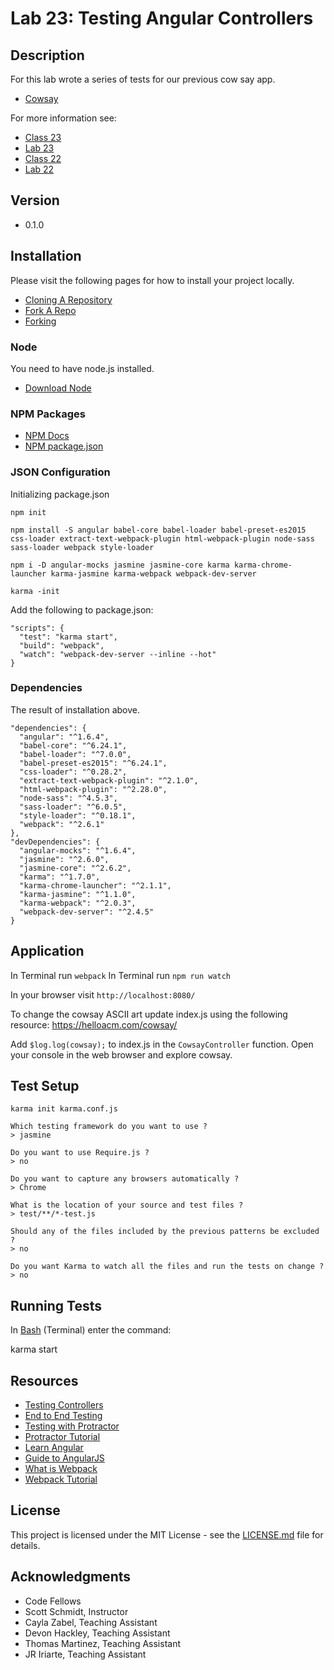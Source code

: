 # Lab 23: Testing Angular Controllers

## Description
For this lab wrote a series of tests for our previous cow say app.

* [Cowsay](http://www.cowsays.com)

For more information see:
* [Class 23](https://github.com/codefellows/seattle-javascript-401d15/tree/master/class-23-testing-controllers)
* [Lab 23](https://github.com/codefellows-seattle-javascript-401d15/23-testing-controllers)
* [Class 22](https://github.com/codefellows/seattle-javascript-401d15/tree/master/class-22-angular-controllers)
* [Lab 22](https://github.com/codefellows-seattle-javascript-401d15/22-angular-controllers)

## Version
* 0.1.0

## Installation
Please visit the following pages for how to install your project locally.

* [Cloning A Repository](https://help.github.com/articles/cloning-a-repository/)
* [Fork A Repo](https://help.github.com/articles/fork-a-repo/)
* [Forking](https://guides.github.com/activities/forking/)

### Node
You need to have node.js installed.
* [Download Node](https://nodejs.org/en/)

### NPM Packages
* [NPM Docs](https://docs.npmjs.com)
* [NPM package.json](https://docs.npmjs.com/files/package.json)

### JSON Configuration
Initializing package.json
```
npm init

npm install -S angular babel-core babel-loader babel-preset-es2015 css-loader extract-text-webpack-plugin html-webpack-plugin node-sass sass-loader webpack style-loader

npm i -D angular-mocks jasmine jasmine-core karma karma-chrome-launcher karma-jasmine karma-webpack webpack-dev-server

karma -init
```

Add the following to package.json:
```
"scripts": {
  "test": "karma start",
  "build": "webpack",
  "watch": "webpack-dev-server --inline --hot"
}
```

### Dependencies
The result of installation above.

```
"dependencies": {
  "angular": "^1.6.4",
  "babel-core": "^6.24.1",
  "babel-loader": "^7.0.0",
  "babel-preset-es2015": "^6.24.1",
  "css-loader": "^0.28.2",
  "extract-text-webpack-plugin": "^2.1.0",
  "html-webpack-plugin": "^2.28.0",
  "node-sass": "^4.5.3",
  "sass-loader": "^6.0.5",
  "style-loader": "^0.18.1",
  "webpack": "^2.6.1"
},
"devDependencies": {
  "angular-mocks": "^1.6.4",
  "jasmine": "^2.6.0",
  "jasmine-core": "^2.6.2",
  "karma": "^1.7.0",
  "karma-chrome-launcher": "^2.1.1",
  "karma-jasmine": "^1.1.0",
  "karma-webpack": "^2.0.3",
  "webpack-dev-server": "^2.4.5"
}
```

## Application
In Terminal run `webpack`
In Terminal run `npm run watch`

In your browser visit `http://localhost:8080/`

To change the cowsay ASCII art update index.js using the following resource:
https://helloacm.com/cowsay/

Add `$log.log(cowsay);` to index.js in the `CowsayController` function.
Open your console in the web browser and explore cowsay.

## Test Setup
```
karma init karma.conf.js

Which testing framework do you want to use ?
> jasmine

Do you want to use Require.js ?
> no

Do you want to capture any browsers automatically ?
> Chrome

What is the location of your source and test files ?
> test/**/*-test.js

Should any of the files included by the previous patterns be excluded ?
> no

Do you want Karma to watch all the files and run the tests on change ?
> no
```

## Running Tests
In [Bash](https://en.wikipedia.org/wiki/Bash_(Unix_shell)) (Terminal) enter the command:

karma start

## Resources
* [Testing Controllers](http://www.bradoncode.com/blog/2015/06/05/ngmock-fundamentals-testing-controllers/)
* [End to End Testing](https://docs.angularjs.org/guide/e2e-testing)
* [Testing with Protractor](http://www.ng-newsletter.com/posts/practical-protractor.html)
* [Protractor Tutorial](http://www.protractortest.org/#/tutorial)
* [Learn Angular](https://thinkster.io/a-better-way-to-learn-angularjs)
* [Guide to AngularJS](https://docs.angularjs.org/guide)
* [What is Webpack](https://webpack.github.io/docs/what-is-webpack.html)
* [Webpack Tutorial](https://webpack.github.io/docs/tutorials/getting-started/)

## License
This project is licensed under the MIT License - see the [LICENSE.md](https://github.com/mmpadget/23-testing-controllers/blob/lab-23/lab-padget/LICENSE) file for details.

## Acknowledgments
* Code Fellows
* Scott Schmidt, Instructor
* Cayla Zabel, Teaching Assistant
* Devon Hackley, Teaching Assistant
* Thomas Martinez, Teaching Assistant
* JR Iriarte, Teaching Assistant
